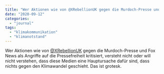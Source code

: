 ```yaml
---
title: "Wer Aktionen wie von @XRebellionUK gegen die Murdoch-Presse und Fox News"
date: "2020-09-12"
categories: 
  - "journal"
tags: 
  - "klimakommunikation"
  - "klimanotstand"
---
```


Wer Aktionen wie von [@XRebellionUK](https://twitter.com/xrebellionuk "Extinction Rebellion UK 🌍 (@XRebellionUK) / Twitter") gegen die Murdoch-Presse und Fox News als Angriffe auf die Pressefreiheit kritisiert, versteht nicht oder will nicht verstehen, dass diese Medien eine Hauptursache dafür sind, dass nichts gegen den Klimawandel geschieht. Das ist grotesk.
